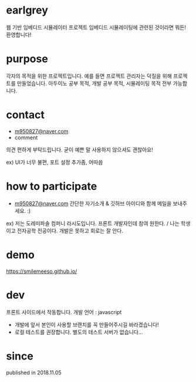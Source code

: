 # earlgrey
웹 기반 임베디드 시뮬레이터 프로젝트
임베디드 시뮬레이팅에 관련된 것이라면 뭐든! 환영합니다!

# purpose
각자의 목적을 위한 프로젝트입니다.
예를 들면 프로젝트 관리자는 덕질을 위해 프로젝트를 만들었습니다.
아두이노 공부 목적, 개발 공부 목적, 시뮬레이팅 목적 전부 가능합니다.

# contact
* m950827@naver.com
* comment

의견 편하게 부탁드립니다. 굳이 예쁜 말 사용하지 않으셔도 괜찮아요!

ex) UI가 너무 불편, 포트 설정 추가좀, 어따씀

# how to participate
* m950827@naver.com
간단한 자기소개 & 깃허브 아이디와 함께 메일을 보내주세요. :)

ex) 저는 도레미파솔 컴퍼니 라시도입니다. 프론트 개발자인데 참여 원한다. / 나는 학생이고 전자공학 전공이다. 개발은 못하고 회로는 잘 안다.

# demo
https://smilemeeso.github.io/

# dev
프론트 사이드에서 작동합니다.
개발 언어 : javascript

* 개발에 앞서 본인이 사용할 브랜치를 꼭 만들어주시길 바라겠습니다!
* 로컬 테스트를 권장합니다. 별도의 테스트 서버가 없습니다...

# since
published in 2018.11.05
